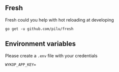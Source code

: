 ## Fresh

Fresh could you help with hot reloading at developing
```
go get -u github.com/pilu/fresh
```

## Environment variables
Please create a `.env` file with your credentials
```
WYKOP_APP_KEY=
```